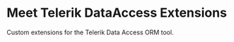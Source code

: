 Meet Telerik DataAccess Extensions
==================================

Custom extensions for the Telerik Data Access ORM tool.

